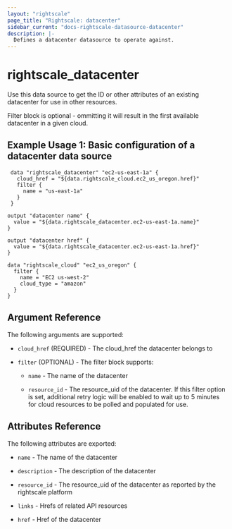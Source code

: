 ```yaml
---
layout: "rightscale"
page_title: "Rightscale: datacenter"
sidebar_current: "docs-rightscale-datasource-datacenter"
description: |-
  Defines a datacenter datasource to operate against.
---
```


# rightscale_datacenter

Use this data source to get the ID or other attributes of an existing datacenter for use in other resources.

Filter block is optional - ommitting it will result in the first available datacenter in a given cloud.

## Example Usage 1: Basic configuration of a datacenter data source

```hcl
 data "rightscale_datacenter" "ec2-us-east-1a" {
   cloud_href = "${data.rightscale_cloud.ec2_us_oregon.href}"
   filter {
     name = "us-east-1a"
   }
 }

output "datacenter name" {
  value = "${data.rightscale_datacenter.ec2-us-east-1a.name}"
}

output "datacenter href" {
  value = "${data.rightscale_datacenter.ec2-us-east-1a.href}"
}

data "rightscale_cloud" "ec2_us_oregon" {
  filter {
    name = "EC2 us-west-2"
    cloud_type = "amazon"
  }
}
```

## Argument Reference

The following arguments are supported:

* `cloud_href` (REQUIRED) - The cloud_href the datacenter belongs to

* `filter` (OPTIONAL) - The filter block supports:

  * `name` - The name of the datacenter

  * `resource_id` - The resource_uid of the datacenter.  If this filter option is set, additional retry logic will be enabled to wait up to 5 minutes for cloud resources to be polled and populated for use.

## Attributes Reference

The following attributes are exported:

* `name` - The name of the datacenter

* `description` - The description of the datacenter

* `resource_id` - The resource_uid of the datacenter as reported by the rightscale platform

* `links` - Hrefs of related API resources

* `href` - Href of the datacenter